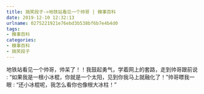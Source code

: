 ```yaml
---
title: 搞笑段子->地铁站看见一个帅哥 | 糗事百科
date: 2019-12-10 12:32:13
urlname: 0275221921e76ebd3b538bf6b7e4b4d0
tags: 
- 糗事百科
categories:
- 糗事百科
- 搞笑段子
---
```

地铁站看见一个帅哥，帅呆了！！我鼓起勇气，学着网上的套路，走到帅哥跟前说 : “如果我是一根小冰棍，你就是一个太阳，见到你我马上就融化了！”帅哥瞟我一眼 : “还小冰棍呢，我怎么看你也像根大冰柱！”


